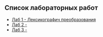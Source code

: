 ## Список лабораторных работ

* [Лаб 1 - Лексикографич преобразования](./lab1/README.md)
* [Лаб 2 - ](./lab2/README.md)
* [Лаб 3 - ](./lab2/README.md)

